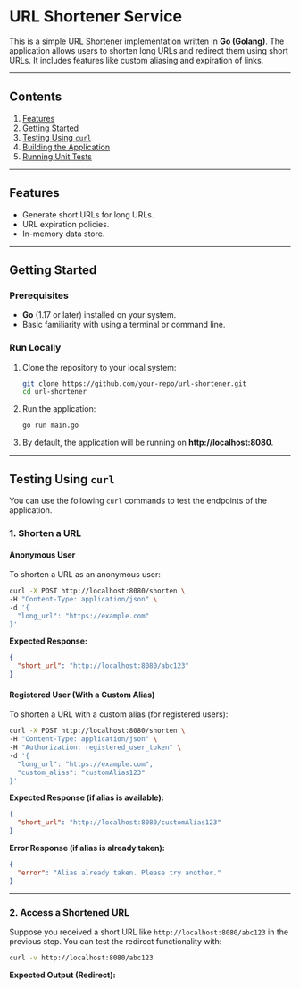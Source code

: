 
# **URL Shortener Service**

This is a simple URL Shortener implementation written in **Go (Golang)**. The application allows users to shorten long URLs and redirect them using short URLs. It includes features like custom aliasing and expiration of links.

---

## **Contents**

1. [Features](#features)
2. [Getting Started](#getting-started)
3. [Testing Using `curl`](#testing-using-curl)
4. [Building the Application](#building-the-application)
5. [Running Unit Tests](#running-unit-tests)

---

## **Features**

- Generate short URLs for long URLs.
- URL expiration policies.
- In-memory data store.

---

## **Getting Started**

### **Prerequisites**
- **Go** (1.17 or later) installed on your system.
- Basic familiarity with using a terminal or command line.

### **Run Locally**

1. Clone the repository to your local system:
   ```bash
   git clone https://github.com/your-repo/url-shortener.git
   cd url-shortener
   ```

2. Run the application:
   ```bash
   go run main.go
   ```

3. By default, the application will be running on **http://localhost:8080**.

---

## **Testing Using `curl`**

You can use the following `curl` commands to test the endpoints of the application.

### **1. Shorten a URL**

#### **Anonymous User**
To shorten a URL as an anonymous user:
```bash
curl -X POST http://localhost:8080/shorten \
-H "Content-Type: application/json" \
-d '{
  "long_url": "https://example.com"
}'
```

**Expected Response:**
```json
{
  "short_url": "http://localhost:8080/abc123"
}
```

#### **Registered User (With a Custom Alias)**
To shorten a URL with a custom alias (for registered users):
```bash
curl -X POST http://localhost:8080/shorten \
-H "Content-Type: application/json" \
-H "Authorization: registered_user_token" \
-d '{
  "long_url": "https://example.com",
  "custom_alias": "customAlias123"
}'
```

**Expected Response (if alias is available):**
```json
{
  "short_url": "http://localhost:8080/customAlias123"
}
```

**Error Response (if alias is already taken):**
```json
{
  "error": "Alias already taken. Please try another."
}
```

---

### **2. Access a Shortened URL**

Suppose you received a short URL like `http://localhost:8080/abc123` in the previous step. You can test the redirect functionality with:

```bash
curl -v http://localhost:8080/abc123
```

**Expected Output (Redirect):**
